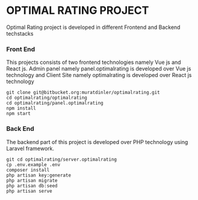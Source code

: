 # OPTIMAL RATING PROJECT

Optimal Rating project is developed in different Frontend and Backend techstacks

### Front End
This projects consists of two frontend technologies namely Vue js and React js. Admin panel namely panel.optimalrating is developed over Vue js technology and Client Site namely optimalrating is developed over React js technology

```
git clone git@bitbucket.org:muratdinler/optimalrating.git
cd optimalrating/optimalrating
cd optimalrating/panel.optimalrating
npm install
npm start
```

### Back End
The backend part of this project is developed over PHP technology using Laravel framework.

```
git cd optimalrating/server.optimalrating
cp .env.example .env
composer install
php artisan key:generate
php artisan migrate
php artisan db:seed
php artisan serve
```